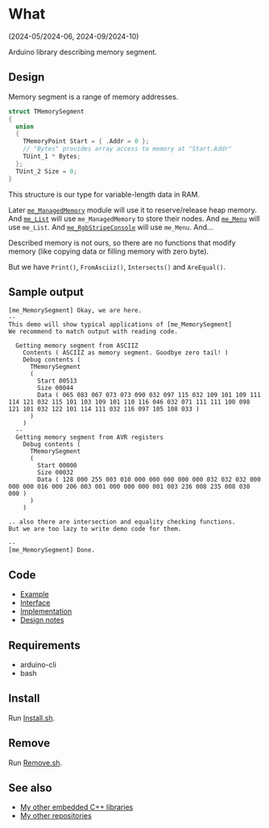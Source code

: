 # What

(2024-05/2024-06, 2024-09/2024-10)

Arduino library describing memory segment.


## Design

Memory segment is a range of memory addresses.

```C++
struct TMemorySegment
{
  union
  {
    TMemoryPoint Start = { .Addr = 0 };
    // "Bytes" provides array access to memory at "Start.Addr"
    TUint_1 * Bytes;
  };
  TUint_2 Size = 0;
}
```

This structure is our type for variable-length data in RAM.

Later [`me_ManagedMemory`][me_ManagedMemory] module will use it
to reserve/release heap memory. And [`me_List`][me_List] will use
`me_ManagedMemory` to store their nodes. And [`me_Menu`][me_Menu]
will use `me_List`. And [`me_RgbStripeConsole`][me_RgbStripeConsole]
will use `me_Menu`. And...

Described memory is not ours, so there are no functions that
modify memory (like copying data or filling memory with zero byte).

But we have `Print()`, `FromAsciiz()`, `Intersects()` and `AreEqual()`.


## Sample output

```
[me_MemorySegment] Okay, we are here.
--
This demo will show typical applications of [me_MemorySegment]
We recommend to match output with reading code.

  Getting memory segment from ASCIIZ
    Contents ( ASCIIZ as memory segment. Goodbye zero tail! )
    Debug contents (
      TMemorySegment
      (
        Start 00513
        Size 00044
        Data ( 065 083 067 073 073 090 032 097 115 032 109 101 109 111 114 121 032 115 101 103 109 101 110 116 046 032 071 111 111 100 098 121 101 032 122 101 114 111 032 116 097 105 108 033 )
      )
    )
  --
  Getting memory segment from AVR registers
    Debug contents (
      TMemorySegment
      (
        Start 00000
        Size 00032
        Data ( 128 000 255 003 010 000 000 000 000 000 032 032 032 000 000 000 016 000 206 003 001 000 000 000 001 003 236 008 235 008 030 000 )
      )
    )

.. also there are intersection and equality checking functions.
But we are too lazy to write demo code for them.

--
[me_MemorySegment] Done.
```

## Code

* [Example](examples/me_MemorySegment/me_MemorySegment.ino)
* [Interface](src/me_MemorySegment.h)
* [Implementation](src/me_MemorySegment.cpp)
* [Design notes](extras/Design%20notes.txt)


## Requirements

  * arduino-cli
  * bash


## Install

Run [Install.sh](Install.sh).


## Remove

Run [Remove.sh](Remove.sh).


## See also

* [My other embedded C++ libraries][Embedded]
* [My other repositories][Repos]

[Example]: examples/me_MemorySegment/me_MemorySegment.ino
[Interface]: src/me_MemorySegment.h
[Implementation]: src/me_MemorySegment_Freetown.cpp
[Design notes]: extras/Design%20notes.txt

[me_ManagedMemory]: https://github.com/martin-eden/Embedded-me_ManagedMemory
[me_List]: https://github.com/martin-eden/Embedded-me_List
[me_Menu]: https://github.com/martin-eden/Embedded-me_Menu
[me_RgbStripeConsole]: https://github.com/martin-eden/Embedded-me_RgbStripeConsole

[Embedded]: https://github.com/martin-eden/Embedded_Crafts/tree/master/Parts
[Repos]: https://github.com/martin-eden/contents
